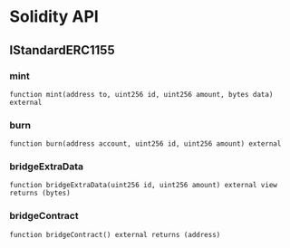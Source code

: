 # Solidity API

## IStandardERC1155

### mint

```solidity
function mint(address to, uint256 id, uint256 amount, bytes data) external
```

### burn

```solidity
function burn(address account, uint256 id, uint256 amount) external
```

### bridgeExtraData

```solidity
function bridgeExtraData(uint256 id, uint256 amount) external view returns (bytes)
```

### bridgeContract

```solidity
function bridgeContract() external returns (address)
```


